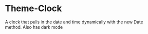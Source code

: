 # Theme-Clock
A clock that pulls in the date and time dynamically with the new Date method.
Also has dark mode
